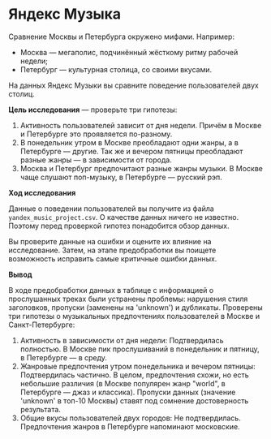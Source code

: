 # Яндекс Музыка

Сравнение Москвы и Петербурга окружено мифами. Например:
 * Москва — мегаполис, подчинённый жёсткому ритму рабочей недели;
 * Петербург — культурная столица, со своими вкусами.

На данных Яндекс Музыки вы сравните поведение пользователей двух столиц.

**Цель исследования** — проверьте три гипотезы:
1. Активность пользователей зависит от дня недели. Причём в Москве и Петербурге это проявляется по-разному.
2. В понедельник утром в Москве преобладают одни жанры, а в Петербурге — другие. Так же и вечером пятницы преобладают разные жанры — в зависимости от города.
3. Москва и Петербург предпочитают разные жанры музыки. В Москве чаще слушают поп-музыку, в Петербурге — русский рэп.

**Ход исследования**

Данные о поведении пользователей вы получите из файла `yandex_music_project.csv`. О качестве данных ничего не известно. Поэтому перед проверкой гипотез понадобится обзор данных.

Вы проверите данные на ошибки и оцените их влияние на исследование. Затем, на этапе предобработки вы поищете возможность исправить самые критичные ошибки данных.

**Вывод**

В ходе предобработки данных в таблице с информацией о прослушанных треках были устранены проблемы: нарушения стиля заголовков, пропуски (заменены на 'unknown') и дубликаты. Проверены три гипотезы о музыкальных предпочтениях пользователей в Москве и Санкт-Петербурге:

1.  Активность в зависимости от дня недели: Подтвердилась полностью. В Москве пик прослушиваний в понедельник и пятницу, в Петербурге — в среду.
2.  Жанровые предпочтения утром понедельника и вечером пятницы: Подтвердилась частично. В целом, предпочтения схожи, но есть небольшие различия (в Москве популярен жанр "world", в Петербурге — джаз и классика). Пропуски данных (значение 'unknown' в топ-10 Москвы) ставят под сомнение достоверность результата.
3.  Общие вкусы пользователей двух городов: Не подтвердилась. Предпочтения жанров в Петербурге напоминают московские.
